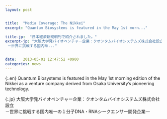 ```yaml
---
layout: post


title:  "Media Coverage: The Nikkei"
excerpt: "Quantum Biosystems is featured in the May 1st morn..."

title-jp:  "日本経済新聞朝刊で紹介されました。"
excerpt-jp: "大阪大学発バイオベンチャー企業：クオンタムバイオシステムズ株式会社設立  
 －世界に挑戦する国内唯..."


date:   2013-05-01 12:47:52 +0900
categories: news
---
```


{:.en}
Quantum Biosystems is featured in the May 1st morning edition of the Nikkei as a venture company derived from Osaka University’s pioneering technology.


{:.jp}
大阪大学発バイオベンチャー企業：クオンタムバイオシステムズ株式会社設立  
 －世界に挑戦する国内唯一の１分子DNA・RNAシークエンサー開発企業―